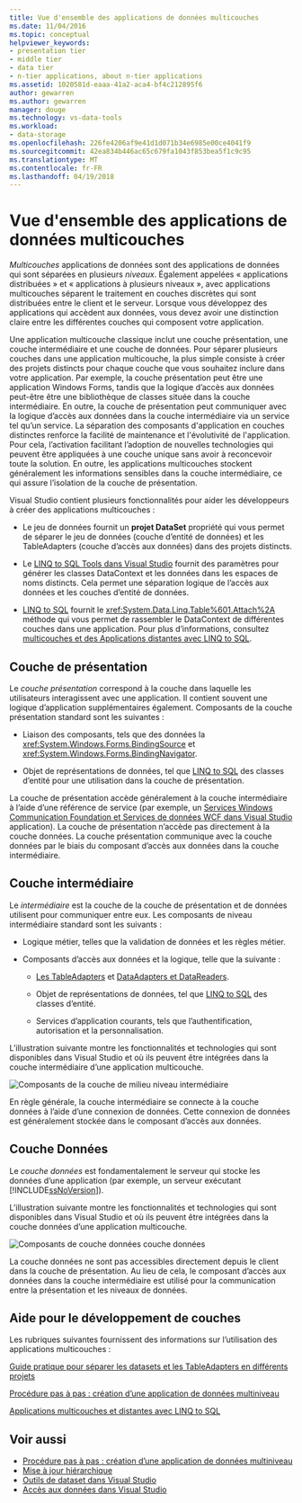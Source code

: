 ```yaml
---
title: Vue d'ensemble des applications de données multicouches
ms.date: 11/04/2016
ms.topic: conceptual
helpviewer_keywords:
- presentation tier
- middle tier
- data tier
- n-tier applications, about n-tier applications
ms.assetid: 1020581d-eaaa-41a2-aca4-bf4c212895f6
author: gewarren
ms.author: gewarren
manager: douge
ms.technology: vs-data-tools
ms.workload:
- data-storage
ms.openlocfilehash: 226fe4206af9e41d1d071b34e6985e00ce4041f9
ms.sourcegitcommit: 42ea834b446ac65c679fa1043f853bea5f1c9c95
ms.translationtype: MT
ms.contentlocale: fr-FR
ms.lasthandoff: 04/19/2018
---
```

# <a name="n-tier-data-applications-overview"></a>Vue d'ensemble des applications de données multicouches
*Multicouches* applications de données sont des applications de données qui sont séparées en plusieurs *niveaux*. Également appelées « applications distribuées » et « applications à plusieurs niveaux », avec applications multicouches séparent le traitement en couches discrètes qui sont distribuées entre le client et le serveur. Lorsque vous développez des applications qui accèdent aux données, vous devez avoir une distinction claire entre les différentes couches qui composent votre application.

Une application multicouche classique inclut une couche présentation, une couche intermédiaire et une couche de données. Pour séparer plusieurs couches dans une application multicouche, la plus simple consiste à créer des projets distincts pour chaque couche que vous souhaitez inclure dans votre application. Par exemple, la couche présentation peut être une application Windows Forms, tandis que la logique d’accès aux données peut-être être une bibliothèque de classes située dans la couche intermédiaire. En outre, la couche de présentation peut communiquer avec la logique d’accès aux données dans la couche intermédiaire via un service tel qu’un service. La séparation des composants d'application en couches distinctes renforce la facilité de maintenance et l'évolutivité de l'application. Pour cela, l’activation facilitant l’adoption de nouvelles technologies qui peuvent être appliquées à une couche unique sans avoir à reconcevoir toute la solution. En outre, les applications multicouches stockent généralement les informations sensibles dans la couche intermédiaire, ce qui assure l’isolation de la couche de présentation.

Visual Studio contient plusieurs fonctionnalités pour aider les développeurs à créer des applications multicouches :

-   Le jeu de données fournit un **projet DataSet** propriété qui vous permet de séparer le jeu de données (couche d’entité de données) et les TableAdapters (couche d’accès aux données) dans des projets distincts.

-   Le [LINQ to SQL Tools dans Visual Studio](../data-tools/linq-to-sql-tools-in-visual-studio2.md) fournit des paramètres pour générer les classes DataContext et les données dans les espaces de noms distincts. Cela permet une séparation logique de l’accès aux données et les couches d’entité de données.

-   [LINQ to SQL](/dotnet/framework/data/adonet/sql/linq/index) fournit le <xref:System.Data.Linq.Table%601.Attach%2A> méthode qui vous permet de rassembler le DataContext de différentes couches dans une application. Pour plus d’informations, consultez [multicouches et des Applications distantes avec LINQ to SQL](/dotnet/framework/data/adonet/sql/linq/n-tier-and-remote-applications-with-linq-to-sql).

## <a name="presentation-tier"></a>Couche de présentation
Le *couche présentation* correspond à la couche dans laquelle les utilisateurs interagissent avec une application. Il contient souvent une logique d’application supplémentaires également. Composants de la couche présentation standard sont les suivantes :

-   Liaison des composants, tels que des données la <xref:System.Windows.Forms.BindingSource> et <xref:System.Windows.Forms.BindingNavigator>.

-   Objet de représentations de données, tel que [LINQ to SQL](/dotnet/framework/data/adonet/sql/linq/index) des classes d’entité pour une utilisation dans la couche de présentation.

La couche de présentation accède généralement à la couche intermédiaire à l’aide d’une référence de service (par exemple, un [Services Windows Communication Foundation et Services de données WCF dans Visual Studio](../data-tools/windows-communication-foundation-services-and-wcf-data-services-in-visual-studio.md) application). La couche de présentation n’accède pas directement à la couche données. La couche présentation communique avec la couche données par le biais du composant d’accès aux données dans la couche intermédiaire.

## <a name="middle-tier"></a>Couche intermédiaire
Le *intermédiaire* est la couche de la couche de présentation et de données utilisent pour communiquer entre eux. Les composants de niveau intermédiaire standard sont les suivants :

-   Logique métier, telles que la validation de données et les règles métier.

-   Composants d’accès aux données et la logique, telle que la suivante :

    -   [Les TableAdapters](create-and-configure-tableadapters.md) et [DataAdapters et DataReaders](/dotnet/framework/data/adonet/dataadapters-and-datareaders).

    -   Objet de représentations de données, tel que [LINQ to SQL](/dotnet/framework/data/adonet/sql/linq/index) des classes d’entité.

    -   Services d’application courants, tels que l’authentification, autorisation et la personnalisation.

L’illustration suivante montre les fonctionnalités et technologies qui sont disponibles dans Visual Studio et où ils peuvent être intégrées dans la couche intermédiaire d’une application multicouche.

![Composants de la couche de milieu](../data-tools/media/ntiermid.png "NtierMid") niveau intermédiaire

En règle générale, la couche intermédiaire se connecte à la couche données à l’aide d’une connexion de données. Cette connexion de données est généralement stockée dans le composant d’accès aux données.

## <a name="data-tier"></a>Couche Données
Le *couche données* est fondamentalement le serveur qui stocke les données d’une application (par exemple, un serveur exécutant [!INCLUDE[ssNoVersion](../data-tools/includes/ssnoversion_md.md)]).

L’illustration suivante montre les fonctionnalités et technologies qui sont disponibles dans Visual Studio et où ils peuvent être intégrées dans la couche données d’une application multicouche.

![Composants de couche données](../data-tools/media/ntierdatatier.png "ntierdatatier") couche données

La couche données ne sont pas accessibles directement depuis le client dans la couche de présentation. Au lieu de cela, le composant d’accès aux données dans la couche intermédiaire est utilisé pour la communication entre la présentation et les niveaux de données.

## <a name="help-for-n-tier-development"></a>Aide pour le développement de couches
Les rubriques suivantes fournissent des informations sur l’utilisation des applications multicouches :

[Guide pratique pour séparer les datasets et les TableAdapters en différents projets](../data-tools/separate-datasets-and-tableadapters-into-different-projects.md)

[Procédure pas à pas : création d’une application de données multiniveau](../data-tools/walkthrough-creating-an-n-tier-data-application.md)

[Applications multicouches et distantes avec LINQ to SQL](/dotnet/framework/data/adonet/sql/linq/n-tier-and-remote-applications-with-linq-to-sql)

## <a name="see-also"></a>Voir aussi

- [Procédure pas à pas : création d’une application de données multiniveau](../data-tools/walkthrough-creating-an-n-tier-data-application.md)
- [Mise à jour hiérarchique](../data-tools/hierarchical-update.md)
- [Outils de dataset dans Visual Studio](../data-tools/dataset-tools-in-visual-studio.md)
- [Accès aux données dans Visual Studio](../data-tools/accessing-data-in-visual-studio.md)
